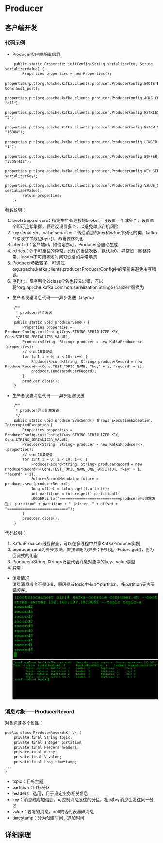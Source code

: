 # Producer
## 客户端开发
### 代码示例
- Producer客户端配置信息
```
    public static Properties initConfig(String serializerKey, String serializerValue) {
        Properties properties = new Properties();
        properties.put(org.apache.kafka.clients.producer.ProducerConfig.BOOTSTRAP_SERVERS_CONFIG, Cons.host_port);
        properties.put(org.apache.kafka.clients.producer.ProducerConfig.ACKS_CONFIG, "all");
        properties.put(org.apache.kafka.clients.producer.ProducerConfig.RETRIES_CONFIG, "3");
        properties.put(org.apache.kafka.clients.producer.ProducerConfig.BATCH_SIZE_CONFIG, "16384");
        properties.put(org.apache.kafka.clients.producer.ProducerConfig.LINGER_MS_CONFIG, "1");
        properties.put(org.apache.kafka.clients.producer.ProducerConfig.BUFFER_MEMORY_CONFIG, "33554432");
        properties.put(org.apache.kafka.clients.producer.ProducerConfig.KEY_SERIALIZER_CLASS_CONFIG, serializerKey);
        properties.put(org.apache.kafka.clients.producer.ProducerConfig.VALUE_SERIALIZER_CLASS_CONFIG, serializerValue);
        return properties;
    }
```
参数说明：   
1. bootstrap.servers：指定生产者连接的broker，可设置一个或多个，设置单个即可连接集群，但建议设置多个，以避免单点宕机风险
2. key.serializer、value.serializer：传递消息的key和value序列化的类，kafka只接收字节数组byte[]，故需要序列化
3. client.id：客户端id，如设定亦可，Producer会自动生成
4. retries：对于可重试的异常，允许的重试次数，默认为0。异常如：网络异常、leader不可用等短时间可恢复的异常场景
5. Producer参数较多，可通过org.apache.kafka.clients.producer.ProducerConfig中的常量来避免书写错误。   
6. 序列化、反序列化的class全名也较易出错，可以将"org.apache.kafka.common.serialization.StringSerializer"替换为

- 生产者发送消息代码——异步发送（async）
```
    /**
     * producer异步发送
     */
    public static void producerSend() {
        Properties properties = ProducerConfig.initConfig(Cons.STRING_SERIALIZER_KEY, Cons.STRING_SERIALIZER_VALUE);
        Producer<String, String> producer = new KafkaProducer<>(properties);
        // send10条记录
        for (int i = 0; i < 10; i++) {
            ProducerRecord<String, String> producerRecord = new ProducerRecord<>(Cons.TEST_TOPIC_NAME, "key" + i, "record" + i);
            producer.send(producerRecord);
        }
        producer.close();
    }
```

- 生产者发送消息代码——异步阻塞发送   
```
    /**
     * producer异步阻塞发送
     */
    public static void producerSyncSend() throws ExecutionException, InterruptedException {
        Properties properties = ProducerConfig.initConfig(Cons.STRING_SERIALIZER_KEY, Cons.STRING_SERIALIZER_VALUE);
        Producer<String, String> producer = new KafkaProducer<>(properties);
        // send10条记录
        for (int i = 0; i < 10; i++) {
            ProducerRecord<String, String> producerRecord = new ProducerRecord<>(Cons.TEST_TOPIC_NAME_ONE_PARTITION, "key" + i, "record" + i);
            Future<RecordMetadata> future = producer.send(producerRecord);
            long offset = future.get().offset();
            int partition = future.get().partition();
            LOGGER.info("============================producer异步阻塞发送： partition" + partition + " |offset：" + offset + "============================");
        }
        producer.close();
    }
```
代码说明：
1. KafkaProducer线程安全，可以在多线程中共享KafkaProducer实例
2. producer.send为异步方法，直接调用为异步；但对返回Future.get()，则为回调式的阻塞
3. Producer<String, String>泛型代表消息对象中的key、value类型
4. 异常：

- 消费情况   
消费消息顺序不是0-9，原因是该topic中有4个partition，多partition无法保证顺序。   
![](pic/04Producer/consumer.png)
![](pic/04Producer/partitions.png)

### 消息对象——ProducerRecord
对象包含多个属性：
```
public class ProducerRecord<K, V> {
    private final String topic;
    private final Integer partition;
    private final Headers headers;
    private final K key;
    private final V value;
    private final Long timestamp;
...
}
```
- topic：目标主题
- partition：目标分区
- headers：选用，用于设定业务相关信息
- key：消息的附加信息，可控制消息发往的分区，相同key消息会发往同一分区
- value：要发的消息，null的话代表墓碑消息
- timestamp：分为创建时间、追加时间

## 详细原理

